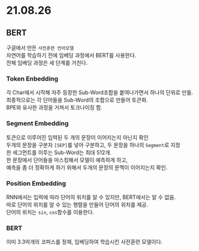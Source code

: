 # 21.08.26

## BERT
구글에서 만든 `사전훈련 언어모델`  
자연어를 학습하기 전에 임베딩 과정에서 BERT를 사용한다.  
전체 임베딩 과정은 세 단계를 거친다.  

### Token Enbedding
각 Char에서 시작해 자주 등장한 Sub-Word조합을 붙여나가면서 하나의 단위로 만듦.  
최종적으로는 각 단어들을 Sub-Word의 조합으로 만들어 토큰화.  
BPE와 유사한 과정을 거쳐서 토크나이징 함.

### Segment Embedding
토큰으로 이루어진 입력된 두 개의 문장이 이어지는지 아닌지 확인  
두개의 문장을 구분자 `[SEP]`를 넣어 구분하고, 두 문장을 하나의 `Segment`로 지정  
한 세그먼트를 이루는 Sub-Word는 최대 512개.  
한 문장에서 단어들을 마스킹해서 모델이 예측하게 하고,  
예측을 좀 더 정확하게 하기 위해서 두개의 문장의 문맥이 이어지는지 확인.  

### Position Embedding
RNN에서는 입력에 따라 단어의 위치를 알 수 있지만, BERT에서는 알 수 없음.  
따로 단어의 위치를 알 수 있는 행렬을 만들어 단어의 위치를 제공.  
단어의 위치는 `sin`, `cos`함수를 이용한다.  

### BERT
이미 3.3억개의 코퍼스를 정제, 임베딩하여 학습시킨 사전훈련 모델이다.  
